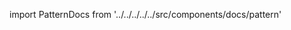
import PatternDocs from '../../../../../src/components/docs/pattern'

<PatternDocs pattern='huey' />
